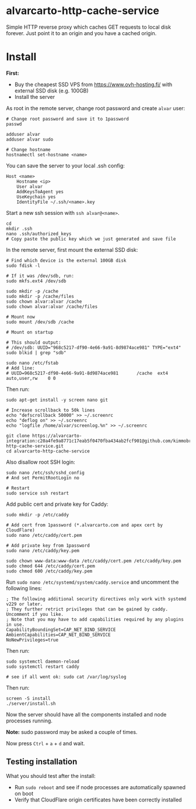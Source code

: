 # alvarcarto-http-cache-service

Simple HTTP reverse proxy which caches GET requests to local disk forever. Just point it
to an origin and you have a cached origin.


# Install


**First:**

* Buy the cheapest SSD VPS from https://www.ovh-hosting.fi/ with external SSD disk (e.g. 100GB)
* Install the server


As root in the remote server, change root password and create `alvar` user:

```
# Change root password and save it to 1password
passwd

adduser alvar
adduser alvar sudo

# Change hostname
hostnamectl set-hostname <name>
```

You can save the server to your local .ssh config:
```
Host <name>
    Hostname <ip>
    User alvar
    AddKeysToAgent yes
    UseKeychain yes
    IdentityFile ~/.ssh/<name>.key
```

Start a new ssh session with `ssh alvar@<name>`.
```
cd
mkdir .ssh
nano .ssh/authorized_keys
# Copy paste the public key which we just generated and save file
```

In the remote server, first mount the external SSD disk:

```
# Find which device is the external 100GB disk
sudo fdisk -l

# If it was /dev/sdb, run:
sudo mkfs.ext4 /dev/sdb

sudo mkdir -p /cache
sudo mkdir -p /cache/files
sudo chown alvar:alvar /cache
sudo chown alvar:alvar /cache/files

# Mount now
sudo mount /dev/sdb /cache

# Mount on startup

# This should output:
# /dev/sdb: UUID="968c5217-df90-4e66-9a91-8d9874ace981" TYPE="ext4"
sudo blkid | grep "sdb"

sudo nano /etc/fstab
# Add line:
# UUID=968c5217-df90-4e66-9a91-8d9874ace981       /cache  ext4    auto,user,rw    0 0
```

Then run:

```
sudo apt-get install -y screen nano git

# Increase scrollback to 50k lines
echo "defscrollback 50000" >> ~/.screenrc
echo "deflog on" >> ~/.screenrc
echo "logfile /home/alvar/screenlog.%n" >> ~/.screenrc

git clone https://alvarcarto-integration:c20a4fe9a8771c17eab5f0470fba434ab2fcf901@github.com/kimmobrunfeldt/alvarcarto-http-cache-service.git
cd alvarcarto-http-cache-service
```

Also disallow root SSH login:

```
sudo nano /etc/ssh/sshd_config
# And set PermitRootLogin no

# Restart
sudo service ssh restart
```

Add public cert and private key for Caddy:

```
sudo mkdir -p /etc/caddy

# Add cert from 1password (*.alvarcarto.com and apex cert by CloudFlare)
sudo nano /etc/caddy/cert.pem

# Add private key from 1password
sudo nano /etc/caddy/key.pem

sudo chown www-data:www-data /etc/caddy/cert.pem /etc/caddy/key.pem
sudo chmod 644 /etc/caddy/cert.pem
sudo chmod 600 /etc/caddy/key.pem
```

Run `sudo nano /etc/systemd/system/caddy.service` and uncomment the following lines:

```
; The following additional security directives only work with systemd v229 or later.
; They further retrict privileges that can be gained by caddy. Uncomment if you like.
; Note that you may have to add capabilities required by any plugins in use.
CapabilityBoundingSet=CAP_NET_BIND_SERVICE
AmbientCapabilities=CAP_NET_BIND_SERVICE
NoNewPrivileges=true
```

Then run:
```
sudo systemctl daemon-reload
sudo systemctl restart caddy

# see if all went ok: sudo cat /var/log/syslog
```

Then run:

```
screen -S install
./server/install.sh
```

Now the server should have all the components installed and node processes
running.

**Note:** sudo password may be asked a couple of times.

Now press `Ctrl` + `a` + `d` and wait.


## Testing installation

What you should test after the install:

* Run `sudo reboot` and see if node processes are automatically spawned on boot
* Verify that CloudFlare origin certificates have been correctly installed
